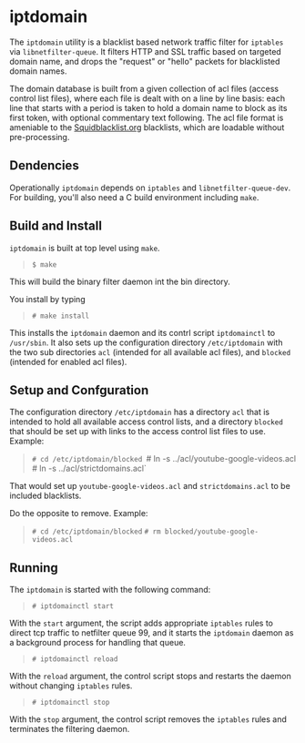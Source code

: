 # iptdomain

The `iptdomain` utility is a blacklist based network traffic filter
for `iptables` via `libnetfilter-queue`.
It filters HTTP and SSL traffic based on targeted domain name, and
drops the "request" or "hello" packets for blacklisted domain names.

The domain database is built from a given collection of acl files
(access control list files), where each file is dealt with on a line
by line basis: each line that starts with a period is taken to hold a
domain name to block as its first token, with optional commentary text
following. The acl file format is ameniable to the
[Squidblacklist.org](http://squidblacklist.org) blacklists, which are
loadable without pre-processing.

## Dendencies

Operationally `iptdomain` depends on `iptables` and
`libnetfilter-queue-dev`. For building, you'll also need a C build
environment including `make`.

## Build and Install

`iptdomain` is built at top level using `make`.

> `$ make`

This will build the binary filter daemon int the bin directory.

You install by typing

> `# make install`

This installs the `iptdomain` daemon and its contrl script
`iptdomainctl` to `/usr/sbin`. It also sets up the configuration
directory `/etc/iptdomain` with the two sub directories `acl`
(intended for all available acl files), and `blocked` (intended for
enabled acl files).

## Setup and Confguration

The configuration directory `/etc/iptdomain` has a directory `acl`
that is intended to hold all available access control lists, and a
directory `blocked` that should be set up with links to the access
control list files to use. Example:

> `# cd /etc/iptdomain/blocked
> `# ln -s ../acl/youtube-google-videos.acl`
> `# ln -s ../acl/strictdomains.acl`

That would set up `youtube-google-videos.acl` and `strictdomains.acl`
to be included blacklists.

Do the opposite to remove. Example:

> `# cd /etc/iptdomain/blocked`
> `# rm blocked/youtube-google-videos.acl`

## Running

The `iptdomain` is started with the following command:

> `# iptdomainctl start`

With the `start` argument, the script adds appropriate `iptables`
rules to direct tcp traffic to netfilter queue 99, and it starts the
`iptdomain` daemon as a background process for handling that queue.

> `# iptdomainctl reload`

With the `reload` argument, the control script stops and restarts the
daemon without changing `iptables` rules.

> `# iptdomainctl stop`

With the `stop` argument, the control script removes the `iptables`
rules and terminates the filtering daemon.

